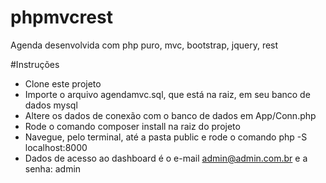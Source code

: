 # phpmvcrest

Agenda desenvolvida com php puro, mvc, bootstrap, jquery, rest

#Instruções

- Clone este projeto
- Importe o arquivo agendamvc.sql, que está na raiz, em seu banco de dados mysql
- Altere os dados de conexão com o banco de dados em App/Conn.php
- Rode o comando composer install na raiz do projeto
- Navegue, pelo terminal, até a pasta public e rode o comando php -S localhost:8000
- Dados de acesso ao dashboard é o e-mail admin@admin.com.br e a senha: admin